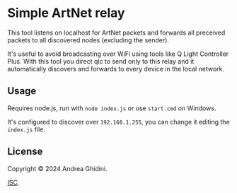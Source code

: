 # Simple ArtNet relay

This tool listens on localhost for ArtNet packets and forwards all preceived packets to all discovered nodes (excluding the sender).

It's useful to avoid broadcasting over WiFi using tools like Q Light Controller Plus.
With this tool you direct qlc to send only to this relay and it automatically discovers and forwards to every device in the local network.

## Usage
Requires node.js, run with `node index.js` or use `start.cmd` on Windows.

It's configured to discover over `192.168.1.255`, you can change it editing the `index.js` file.

## License
Copyright © 2024 Andrea Ghidini.

[ISC](LICENSE).

